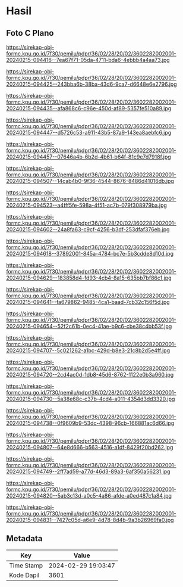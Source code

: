 # Hasil

## Foto C Plano

https://sirekap-obj-formc.kpu.go.id/7f30/pemilu/pdpr/36/02/28/20/02/3602282002001-20240215-094416--7ea67f71-05da-4711-bda6-4ebbb4a4aa73.jpg

https://sirekap-obj-formc.kpu.go.id/7f30/pemilu/pdpr/36/02/28/20/02/3602282002001-20240215-094425--243bba6b-38ba-43d6-9ca7-d6648e6e2796.jpg

https://sirekap-obj-formc.kpu.go.id/7f30/pemilu/pdpr/36/02/28/20/02/3602282002001-20240215-094435--afa868c6-c96e-450d-af89-5357fe510a89.jpg

https://sirekap-obj-formc.kpu.go.id/7f30/pemilu/pdpr/36/02/28/20/02/3602282002001-20240215-094447--d5726c53-a911-43b5-87a9-143ea8aebfc6.jpg

https://sirekap-obj-formc.kpu.go.id/7f30/pemilu/pdpr/36/02/28/20/02/3602282002001-20240215-094457--07646a4b-6b2d-4b61-b64f-81c9e7d7918f.jpg

https://sirekap-obj-formc.kpu.go.id/7f30/pemilu/pdpr/36/02/28/20/02/3602282002001-20240215-094507--14cab4b0-9f36-4544-8676-8486d41016db.jpg

https://sirekap-obj-formc.kpu.go.id/7f30/pemilu/pdpr/36/02/28/20/02/3602282002001-20240215-094523--a4fff5fe-598a-4f51-ac7b-079f308979ba.jpg

https://sirekap-obj-formc.kpu.go.id/7f30/pemilu/pdpr/36/02/28/20/02/3602282002001-20240215-094602--24a8fa63-c9cf-4256-b3df-253dfaf376eb.jpg

https://sirekap-obj-formc.kpu.go.id/7f30/pemilu/pdpr/36/02/28/20/02/3602282002001-20240215-094618--37892001-845a-4784-bc7e-5b3cdde8d10d.jpg

https://sirekap-obj-formc.kpu.go.id/7f30/pemilu/pdpr/36/02/28/20/02/3602282002001-20240215-094629--183858d4-fd93-4cb4-8a15-635bb7bf86c1.jpg

https://sirekap-obj-formc.kpu.go.id/7f30/pemilu/pdpr/36/02/28/20/02/3602282002001-20240215-094641--fa679862-9485-4ca1-baad-7cb32c156f5d.jpg

https://sirekap-obj-formc.kpu.go.id/7f30/pemilu/pdpr/36/02/28/20/02/3602282002001-20240215-094654--52f2c61b-0ec4-41ae-b9c6-cbe38c4bb53f.jpg

https://sirekap-obj-formc.kpu.go.id/7f30/pemilu/pdpr/36/02/28/20/02/3602282002001-20240215-094707--5c021262-a1bc-429d-b8e3-21c8b2d5e4ff.jpg

https://sirekap-obj-formc.kpu.go.id/7f30/pemilu/pdpr/36/02/28/20/02/3602282002001-20240215-094720--2cd4ac0d-1db8-45d6-8762-1122e0b3a960.jpg

https://sirekap-obj-formc.kpu.go.id/7f30/pemilu/pdpr/36/02/28/20/02/3602282002001-20240215-094730--5a38e68c-c37b-4cd4-a011-4354d3dd3320.jpg

https://sirekap-obj-formc.kpu.go.id/7f30/pemilu/pdpr/36/02/28/20/02/3602282002001-20240215-094738--0f9609b9-53dc-4398-96cb-166881ac6d66.jpg

https://sirekap-obj-formc.kpu.go.id/7f30/pemilu/pdpr/36/02/28/20/02/3602282002001-20240215-094807--64e8d666-b563-4516-a1df-8429f20bd262.jpg

https://sirekap-obj-formc.kpu.go.id/7f30/pemilu/pdpr/36/02/28/20/02/3602282002001-20240215-094749--2ff7ad59-a77d-46d3-89a3-6af350a56231.jpg

https://sirekap-obj-formc.kpu.go.id/7f30/pemilu/pdpr/36/02/28/20/02/3602282002001-20240215-094820--5ab3c13d-a0c5-4a86-afde-a0ed487c1a84.jpg

https://sirekap-obj-formc.kpu.go.id/7f30/pemilu/pdpr/36/02/28/20/02/3602282002001-20240215-094831--7427c05d-a6e9-4d78-8d4b-9a3b26969fa0.jpg


## Metadata

| Key        | Value               |
| ---------- | ------------------- |
| Time Stamp | 2024-02-29 19:03:47 |
| Kode Dapil | 3601                |



